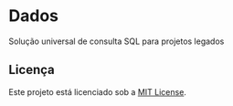 # Dados
Solução universal de consulta SQL para projetos legados

## Licença

Este projeto está licenciado sob a [MIT License](LICENSE).
